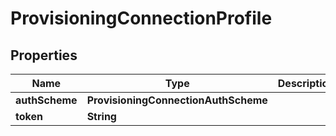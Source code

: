 

# ProvisioningConnectionProfile


## Properties

| Name | Type | Description | Notes |
|------------ | ------------- | ------------- | -------------|
|**authScheme** | **ProvisioningConnectionAuthScheme** |  |  [optional] |
|**token** | **String** |  |  [optional] |



